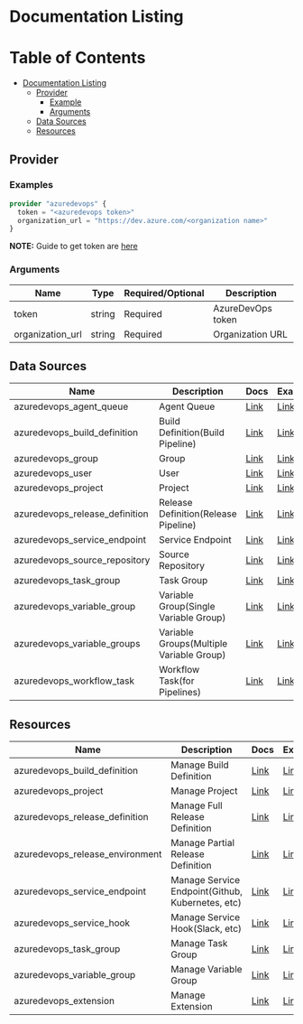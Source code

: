 # Documentation Listing

Table of Contents
=================

   * [Documentation Listing](#documentation-listing)
      * [Provider](#provider)
        * [Example](#example)
        * [Arguments](#arguments)
      * [Data Sources](#data-sources)
      * [Resources](#resources)

## Provider

### Examples

```terraform
provider "azuredevops" {
  token = "<azuredevops token>"
  organization_url = "https://dev.azure.com/<organization name>"
}
```

**NOTE:** Guide to get token are [here](../examples/)

### Arguments

| Name | Type | Required/Optional | Description |
|------|------|-------------------|-------------|
| token | string | Required | AzureDevOps token |
| organization_url | string | Required | Organization URL |

## Data Sources

| Name | Description | Docs | Examples |
|------|-------------|------|----------|
| azuredevops_agent_queue | Agent Queue | [Link](./d/agent_queue.md) | [Link](../examples/d/agent_queue/README.md) |
| azuredevops_build_definition | Build Definition(Build Pipeline) | [Link](./d/build_definition.md) | [Link](../examples/d/build_definition/README.md) |
| azuredevops_group | Group | [Link](./d/group.md) | [Link](../examples/d/group/README.md) |
| azuredevops_user | User | [Link](./d/user.md) | [Link](../examples/d/user/README.md) |
| azuredevops_project | Project | [Link](./d/project.md) | [Link](../examples/d/project/README.md) |
| azuredevops_release_definition | Release Definition(Release Pipeline) | [Link](./d/release_definition.md) | [Link](../examples/d/release_definition/README.md) |
| azuredevops_service_endpoint | Service Endpoint | [Link](./d/service_endpoint.md) | [Link](../examples/d/service_endpoint/README.md) |
| azuredevops_source_repository | Source Repository | [Link](./d/source_repository.md) | [Link](../examples/d/source_repository/README.md) |
| azuredevops_task_group | Task Group | [Link](./d/task_group.md) | [Link](../examples/d/task_group/README.md) |
| azuredevops_variable_group | Variable Group(Single Variable Group) | [Link](./d/variable_group.md) | [Link](../examples/d/variable_group/README.md) |
| azuredevops_variable_groups | Variable Groups(Multiple Variable Group) | [Link](./d/variable_groups.md) | [Link](../examples/d/variable_groups/README.md) |
| azuredevops_workflow_task | Workflow Task(for Pipelines) | [Link](./d/workflow_task.md) | [Link](../examples/d/workflow_task/README.md) |

## Resources

| Name | Description | Docs | Examples |
|------|-------------|------|----------|
| azuredevops_build_definition | Manage Build Definition | [Link](./r/build_definition.md) | [Link](../examples/r/build_definition/README.md) |
| azuredevops_project | Manage Project | [Link](./r/project.md) | [Link](../examples/r/project/README.md) |
| azuredevops_release_definition | Manage Full Release Definition | [Link](./r/release_definition.md) | [Link](../examples/r/release_definition/README.md) |
| azuredevops_release_environment | Manage Partial Release Definition | [Link](./r/release_environment.md) | [Link](../examples/r/release_environment/README.md) |
| azuredevops_service_endpoint | Manage Service Endpoint(Github, Kubernetes, etc) | [Link](./r/service_endpoint.md) | [Link](../examples/r/service_endpoint/README.md) |
| azuredevops_service_hook | Manage Service Hook(Slack, etc) | [Link](./r/service_hook.md) | [Link](../examples/r/service_hook/README.md) |
| azuredevops_task_group | Manage Task Group | [Link](./r/task_group.md) | [Link](../examples/r/task_group/README.md) |
| azuredevops_variable_group | Manage Variable Group | [Link](./r/variable_group.md) | [Link](../examples/r/variable_group/README.md) |
| azuredevops_extension | Manage Extension | [Link](./r/extension.md) | [Link](../examples/r/extension/README.md) |
